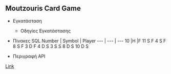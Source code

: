 ## Moutzouris Card Game
 - Εγκατάσταση
   - Οδηγίες Εγκατάστασης

 - Πίνακες SQL 
     Number | Symbol | Player
     --- | --- | ---
    10 |H |F
    11	S	F
    4	S	F
    8	S	F
    3	D	F
    4	D	S
    3	S	S
    8	D	S
    10	D	S
   
 * Περιγραφή API 


[Link](https://users.it.teithe.gr/~it164828/ADISE21_Sfouggarakides/www/)

